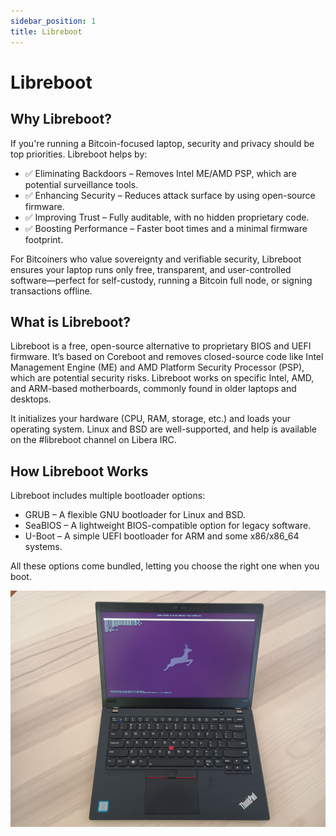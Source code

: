 ```yaml
---
sidebar_position: 1
title: Libreboot
---
```


# Libreboot

## Why Libreboot?

If you're running a Bitcoin-focused laptop, security and privacy should be top priorities. Libreboot helps by:
- ✅ Eliminating Backdoors – Removes Intel ME/AMD PSP, which are potential surveillance tools.
- ✅ Enhancing Security – Reduces attack surface by using open-source firmware.
- ✅ Improving Trust – Fully auditable, with no hidden proprietary code.
- ✅ Boosting Performance – Faster boot times and a minimal firmware footprint.

For Bitcoiners who value sovereignty and verifiable security, Libreboot ensures your laptop runs only free, transparent, and user-controlled software—perfect for self-custody, running a Bitcoin full node, or signing transactions offline.


## What is Libreboot?

Libreboot is a free, open-source alternative to proprietary BIOS and UEFI firmware. It’s based on Coreboot and removes closed-source code like Intel Management Engine (ME) and AMD Platform Security Processor (PSP), which are potential security risks. Libreboot works on specific Intel, AMD, and ARM-based motherboards, commonly found in older laptops and desktops.

It initializes your hardware (CPU, RAM, storage, etc.) and loads your operating system. Linux and BSD are well-supported, and help is available on the #libreboot channel on Libera IRC.

## How Libreboot Works

Libreboot includes multiple bootloader options:

- GRUB – A flexible GNU bootloader for Linux and BSD.
- SeaBIOS – A lightweight BIOS-compatible option for legacy software.
- U-Boot – A simple UEFI bootloader for ARM and some x86/x86_64 systems.

All these options come bundled, letting you choose the right one when you boot.

![](/img/libreboot/t480s.jpg)